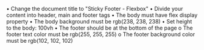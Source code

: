 •	Change the document title to "Sticky Footer - Flexbox"
•	Divide your content into header, main and footer tags
•	The body must have flex display property
•	The body background must be rgb(238, 238, 238)
•	Set height to the body: 100vh
•	The footer should be at the bottom of the page
o	The footer text color must be rgb(255, 255, 255)
o	The footer background color must be rgb(102, 102, 102)
